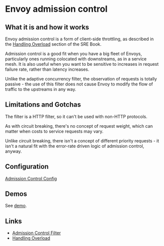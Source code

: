 # Envoy admission control 

## What it is and how it works

Envoy admission control is a form of client-side throttling, as described in the [Handling Overload](https://sre.google/sre-book/handling-overload/) section of the SRE Book.

Admission control is a good fit when you have a big fleet of Envoys, particularly ones running colocated with downstreams, as in a service mesh. It is also useful when you want to be sensitive to increases in request failure rate, rather than latency increases.

Unlike the adaptive concurrency filter, the observation of requests is totally passive - the use of this filter
does not cause Envoy to modify the flow of traffic to the upstreams in any way.

## Limitations and Gotchas

The filter is a HTTP filter, so it can't be used with non-HTTP protocols.

As with circuit breaking, there's no concept of request weight, which can matter when costs to service requests may vary.

Unlike circuit breaking, there isn't a concept of different priority requests - it isn't a natural fit with the error-rate driven logic of admission control, anyway. 

## Configuration

[Admission Control Config](https://www.envoyproxy.io/docs/envoy/latest/api-v3/extensions/filters/http/admission_control/v3/admission_control.proto#envoy-v3-api-msg-extensions-filters-http-admission-control-v3-admissioncontrol)

## Demos

See [demo](demo/README.md).

## Links

* [Admission Control Filter](https://www.envoyproxy.io/docs/envoy/latest/configuration/http/http_filters/admission_control_filter)
* [Handling Overload](https://sre.google/sre-book/handling-overload/)

